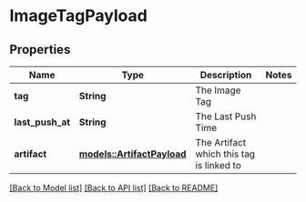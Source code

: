 # ImageTagPayload

## Properties

Name | Type | Description | Notes
------------ | ------------- | ------------- | -------------
**tag** | **String** | The Image Tag | 
**last_push_at** | **String** | The Last Push Time | 
**artifact** | [**models::ArtifactPayload**](ArtifactPayload.md) | The Artifact which this tag is linked to | 

[[Back to Model list]](../README.md#documentation-for-models) [[Back to API list]](../README.md#documentation-for-api-endpoints) [[Back to README]](../README.md)


